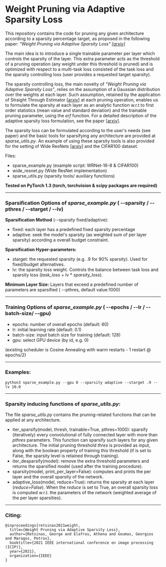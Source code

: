 # Weight Pruning via Adaptive Sparsity Loss

This repository contains the code for pruning any given architecture according to a sparsity percentage target, as proposed in the following paper: *"Weight Pruning via Adaptive Sparsity Loss" [[arxiv]](https://arxiv.org/abs/2006.02768)*

The main idea is to introduce a single trainable parameter per layer which controls the sparsity of the layer. This extra parameter acts as the threshold of a pruning operation (any weight under this threshold is pruned) and is optimized with respect to a multi-task loss consisted of the task loss and the sparsity controlling loss (user provides a requested target sparsity). 

The sparsity controlling loss, the main novelty of *"Weight Pruning via Adaptive Sparsity Loss"*, relies on the assumption of a Gaussian distribution over the weights at each layer.  Such assumption, retained by the application of Straight Through Estimator [[arxiv]](https://arxiv.org/abs/1308.3432) at each pruning operation, enables us to formulate the sparsity at each layer as an analytic function w.r.t to first order statistics (mean value and standard deviation) and the trainable pruning parameter, using the *erf* function. For a detailed description of the adaptive sparsity loss formulation, see the paper [[arxiv]](https://arxiv.org/abs/2006.02768).

<!---***sparsity:*** $s  = \text{erf}(\frac{b}{\sigma \sqrt{2}})$ ,  where  $\text{erf}(x) = \frac{1}{\sqrt{\pi}}\int_{-x}^{x}e^{-t^2}dt$     *(error function)*--->

<!---***pruning function:*** $f_{prune}(w; b) =
    \begin{cases}
      0, & \text{if}\ |w| < b \\
      w, & \text{otherwise}
    \end{cases}$--->
    
The sparsity loss can be formulated according to the user's needs (see paper) and the basic tools for sparsifying any architecture are provided at *sparse_utils.py*. An example of using these sparsity tools is also provided for the setting of Wide ResNets [[arxiv]](https://arxiv.org/abs/1605.07146) and the CIFAR100 dataset.


Files: 
 - sparse_example.py (example script: WRNet-16-8 & CIFAR100)
 - wide_resnet.py (Wide ResNet implementation)
 - sparse_utils.py (sparsity tools/ auxiliary functions)

**Tested on PyTorch 1.3 (torch, torchvision & scipy packages are required)**

-------------------------------------------------------------------------

### Sparsification Options of *sparse_example.py* ( --sparsity / --pthres / --starget / --lv)

**Sparsification Method** (--sparsity fixed/adaptive): 
- fixed: each layer has a predefined fixed sparsity percentage
- adaptive: seek the model's sparsity (as weighted sum of per layer sparsity) according a overall budget constraint.

**Sparsification Hyper-parameters:**
- starget: the requested sparsity (e.g. .9 for 90% sparsity). Used for fixed/budget alternatives.
- lv: the sparsity loss weight. Controls the balance between task loss and sparsity loss (*task_loss* + lv * *sparsity_loss*). 

**Minimum Layer Size:**  Layers that exceed a predefined number of parameters are sparsified ( --pthres, default value:1000) 

-------------------------------------------------------------------------

### Training Options of *sparse_example.py* ( --epochs / --lr / --batch-size/ --gpu)

- epochs: number of overall epochs (default: 60)
- lr: initial learning rate (default: 0.1)
- batch-size: input batch size for training (default: 128)
- gpu: select GPU device (by id, e.g. 0)

(existing scheduler is Cosine Annealing with warm restarts - 1 restart @ epochs/2)

-------------------------------------------------------------------------

### Examples:

    python3 sparse_example.py --gpu 0 --sparsity adaptive --starget .9 --lv 10.0

-------------------------------------------------------------------------
### Sparsity inducing functions of *sparse_utils.py*:

The file *sparse_utils.py* contains the pruning-related functions that can be applied at any architecture.

 - iter_sparsify(model, thresh, trainable=True, pthres=1000): 	 sparsify (iteratively) every convolutional of fully connected layer with more than *pthres* parameters.  This function can sparsify such layers for any given architecture. The initial pruning threshold *thres* is provided as input, along with the boolean property of training this threshold (if is set to False, the sparsity level is retained through training).
 - iter_desparsify(model): remove the extra threshold parameters and returns the sparsified model (used after the training procedure).
 - sparsity(model, print_per_layer=False): computes and prints the per layer and the overall sparsity of the network.
 - adaptive_loss(model, reduce=True): returns the sparsity at each layer (*reduce=False*). When the *reduce* is set to True, an overall sparsity loss is computed w.r.t. the parameters of the network (weighted average of the per layer sparsities). 

-------------------------------------------------------------------------
### Citing:

```
@inproceedings{retsinas2021weight,
  title={Weight Pruning via Adaptive Sparsity Loss},
  author={Retsinas, George and Elafrou, Athena and Goumas, Georgios and Maragos, Petros},
  booktitle={2021 IEEE international conference on image processing (ICIP)},
  year={2021},
  organization={IEEE}
}
```
